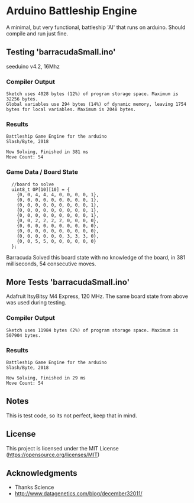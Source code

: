 # Arduino Battleship Engine
A minimal, but very functional, battleship 'AI' that runs on arduino. Should compile and run just fine.

## Testing 'barracudaSmall.ino'
seeduino v4.2, 16Mhz
### Compiler Output
```
Sketch uses 4028 bytes (12%) of program storage space. Maximum is 32256 bytes.
Global variables use 294 bytes (14%) of dynamic memory, leaving 1754 bytes for local variables. Maximum is 2048 bytes.
```
### Results
```
Battleship Game Engine for the arduino
Slash/Byte, 2018

Now Solving, Finished in 381 ms
Move Count: 54
```
### Game Data / Board State
```
  //board to solve
  uint8_t OP[10][10] = {
    {0, 0, 4, 4, 4, 0, 0, 0, 0, 1},
    {0, 0, 0, 0, 0, 0, 0, 0, 0, 1},
    {0, 0, 0, 0, 0, 0, 0, 0, 0, 1},
    {0, 0, 0, 0, 0, 0, 0, 0, 0, 1},
    {0, 0, 0, 0, 0, 0, 0, 0, 0, 1},
    {0, 0, 2, 2, 2, 2, 0, 0, 0, 0},
    {0, 0, 0, 0, 0, 0, 0, 0, 0, 0},
    {0, 0, 0, 0, 0, 0, 0, 0, 0, 0},
    {0, 0, 0, 0, 0, 0, 3, 3, 3, 0},
    {0, 0, 5, 5, 0, 0, 0, 0, 0, 0}
  };
```
Barracuda Solved this board state with no knowledge of the board, in 381 milliseconds, 54 consecutive moves.
## More Tests 'barracudaSmall.ino'
Adafruit ItsyBitsy M4 Express, 120 MHz. The same board state from above was used during testing.
### Compiler Output
```
Sketch uses 11984 bytes (2%) of program storage space. Maximum is 507904 bytes.
```
### Results
```
Battleship Game Engine for the arduino
Slash/Byte, 2018

Now Solving, Finished in 29 ms
Move Count: 54

```
## Notes
This is test code, so its not perfect, keep that in mind.

## License
This project is licensed under the MIT License
(https://opensource.org/licenses/MIT)
## Acknowledgments
* Thanks Science
* http://www.datagenetics.com/blog/december32011/
